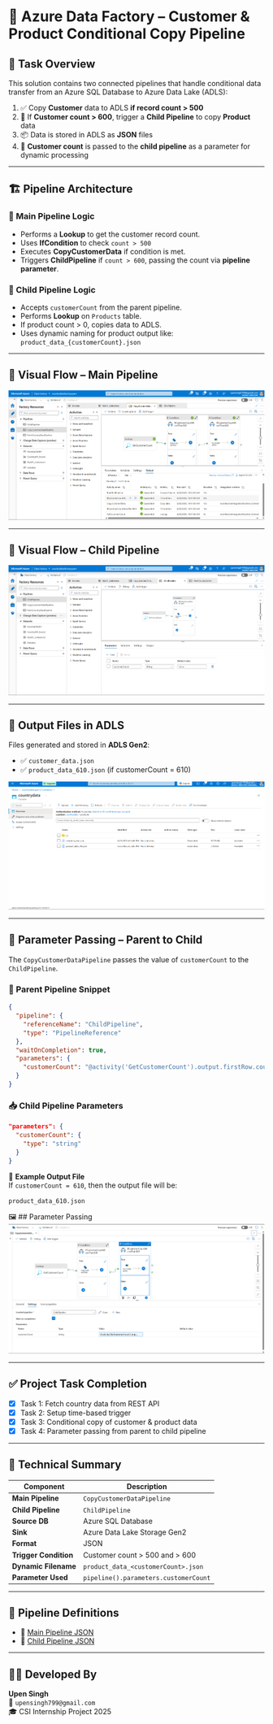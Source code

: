 
# 🔄 Azure Data Factory – Customer & Product Conditional Copy Pipeline

## 📌 Task Overview

This solution contains two connected pipelines that handle conditional data transfer from an Azure SQL Database to Azure Data Lake (ADLS):

1. ✅ Copy **Customer** data to ADLS **if record count > 500**  
2. 🔁 If **Customer count > 600**, trigger a **Child Pipeline** to copy **Product** data  
3. 📦 Data is stored in ADLS as **JSON** files  
4. 🔗 **Customer count** is passed to the **child pipeline** as a parameter for dynamic processing  

---

## 🏗️ Pipeline Architecture

### 🔹 Main Pipeline Logic

- Performs a **Lookup** to get the customer record count.
- Uses **IfCondition** to check `count > 500`
- Executes **CopyCustomerData** if condition is met.
- Triggers **ChildPipeline** if `count > 600`, passing the count via **pipeline parameter**.

### 🔹 Child Pipeline Logic

- Accepts `customerCount` from the parent pipeline.
- Performs **Lookup** on `Products` table.
- If product count > 0, copies data to ADLS.
- Uses dynamic naming for product output like:  
  `product_data_{customerCount}.json`

---

## 🧩 Visual Flow – Main Pipeline

![Main Pipeline View](./Main_pipeline.png)

---

## 🧩 Visual Flow – Child Pipeline

![Child Pipeline View](./Child_pipeline.png)

---

## 📂 Output Files in ADLS

Files generated and stored in **ADLS Gen2**:

- ✅ `customer_data.json`
- ✅ `product_data_610.json` (if customerCount = 610)

![Output Screenshot](./Output.png)

---

## 🔁 Parameter Passing – Parent to Child

The `CopyCustomerDataPipeline` passes the value of `customerCount` to the `ChildPipeline`.

### 🧬 Parent Pipeline Snippet

```json
{
  "pipeline": {
    "referenceName": "ChildPipeline",
    "type": "PipelineReference"
  },
  "waitOnCompletion": true,
  "parameters": {
    "customerCount": "@activity('GetCustomerCount').output.firstRow.count"
  }
}
```

### 📥 Child Pipeline Parameters

```json
"parameters": {
  "customerCount": {
    "type": "string"
  }
}
```

📁 **Example Output File**  
If `customerCount = 610`, then the output file will be:

```
product_data_610.json
```

🖼️ ## Parameter Passing   
![Parameter Passing Output](./Parameter_Passing.png)

---

## ✅ Project Task Completion

- [x] Task 1: Fetch country data from REST API  
- [x] Task 2: Setup time-based trigger  
- [x] Task 3: Conditional copy of customer & product data  
- [x] Task 4: Parameter passing from parent to child pipeline  

---

## 🧠 Technical Summary

| Component              | Description                                         |
|------------------------|-----------------------------------------------------|
| **Main Pipeline**      | `CopyCustomerDataPipeline`                          |
| **Child Pipeline**     | `ChildPipeline`                                     |
| **Source DB**          | Azure SQL Database                                  |
| **Sink**               | Azure Data Lake Storage Gen2                        |
| **Format**             | JSON                                                |
| **Trigger Condition**  | Customer count > 500 and > 600                      |
| **Dynamic Filename**   | `product_data_<customerCount>.json`                |
| **Parameter Used**     | `pipeline().parameters.customerCount`              |

---

## 📄 Pipeline Definitions

- 🔗 [Main Pipeline JSON](./Main_pipeline.json)  
- 🔗 [Child Pipeline JSON](./Child_pipeline.json)  

---

## 👨‍💻 Developed By

**Upen Singh**  
📧 `upensingh799@gmail.com`  
🎓 CSI Internship Project 2025  
